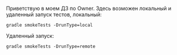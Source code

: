 Приветствую в моем ДЗ по Owner.
Здесь возможен локальный и удаленный запуск тестов, локальный: 

```
gradle smokeTests -DrunType=local
```

Удаленный запуск:

```
gradle smokeTests -DrunType=remote
```
